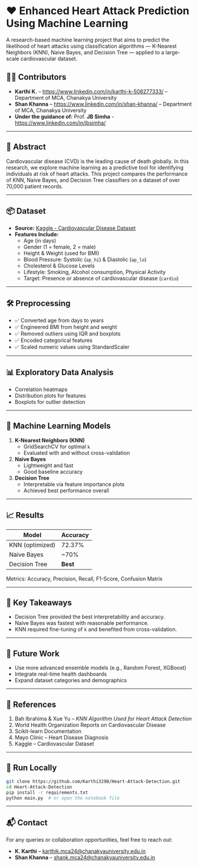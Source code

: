 # ❤️ Enhanced Heart Attack Prediction Using Machine Learning

A research-based machine learning project that aims to predict the likelihood of heart attacks using classification algorithms — K-Nearest Neighbors (KNN), Naive Bayes, and Decision Tree — applied to a large-scale cardiovascular dataset.

## 👨‍💻 Contributors
- **Karthi K.** – https://www.linkedin.com/in/karthi-k-508277333/ – Department of MCA, Chanakya University  
- **Shan Khanna** – https://www.linkedin.com/in/shan-khanna/ – Department of MCA, Chanakya University  
- **Under the guidance of:** Prof. **JB Simha** - https://www.linkedin.com/in/jbsimha/

---

## 📄 Abstract

Cardiovascular disease (CVD) is the leading cause of death globally. In this research, we explore machine learning as a predictive tool for identifying individuals at risk of heart attacks. This project compares the performance of KNN, Naive Bayes, and Decision Tree classifiers on a dataset of over 70,000 patient records.

---

## 📦 Dataset

- **Source:** [Kaggle - Cardiovascular Disease Dataset](https://www.kaggle.com/datasets/sulianova/cardiovascular-disease-dataset)
- **Features Include:**
  - Age (in days)
  - Gender (1 = female, 2 = male)
  - Height & Weight (used for BMI)
  - Blood Pressure: Systolic (`ap_hi`) & Diastolic (`ap_lo`)
  - Cholesterol & Glucose Levels
  - Lifestyle: Smoking, Alcohol consumption, Physical Activity
  - Target: Presence or absence of cardiovascular disease (`cardio`)

---

## 🛠️ Preprocessing

- ✅ Converted age from days to years
- ✅ Engineered BMI from height and weight
- ✅ Removed outliers using IQR and boxplots
- ✅ Encoded categorical features
- ✅ Scaled numeric values using StandardScaler

---

## 📊 Exploratory Data Analysis

- Correlation heatmaps
- Distribution plots for features
- Boxplots for outlier detection

---

## 🧠 Machine Learning Models

1. **K-Nearest Neighbors (KNN)**  
   - GridSearchCV for optimal `k`
   - Evaluated with and without cross-validation
2. **Naive Bayes**  
   - Lightweight and fast
   - Good baseline accuracy
3. **Decision Tree**  
   - Interpretable via feature importance plots
   - Achieved best performance overall

---

## 📈 Results

| Model         | Accuracy |
|---------------|----------|
| KNN (optimized)      | 72.37%   |
| Naive Bayes   | ~70%     |
| Decision Tree | **Best** |

Metrics: Accuracy, Precision, Recall, F1-Score, Confusion Matrix

---

## 📌 Key Takeaways

- Decision Tree provided the best interpretability and accuracy.
- Naive Bayes was fastest with reasonable performance.
- KNN required fine-tuning of `k` and benefited from cross-validation.

---

## 🔭 Future Work

- Use more advanced ensemble models (e.g., Random Forest, XGBoost)
- Integrate real-time health dashboards
- Expand dataset categories and demographics

---

## 📑 References

1. Bah Ibrahima & Xue Yu – *KNN Algorithm Used for Heart Attack Detection*
2. World Health Organization Reports on Cardiovascular Disease
3. Scikit-learn Documentation
4. Mayo Clinic – Heart Disease Diagnosis
5. Kaggle – Cardiovascular Dataset

---

## 🚀 Run Locally

```bash
git clone https://github.com/Karthi3298/Heart-Attack-Detection.git
cd Heart-Attack-Detection
pip install -r requirements.txt
python main.py  # or open the notebook file
```
---
## 📬 Contact

For any queries or collaboration opportunities, feel free to reach out:

- **K. Karthi** – karthik.mca24@chanakyauniversity.edu.in  
- **Shan Khanna** – shank.mca24@chanakyauniversity.edu.in


